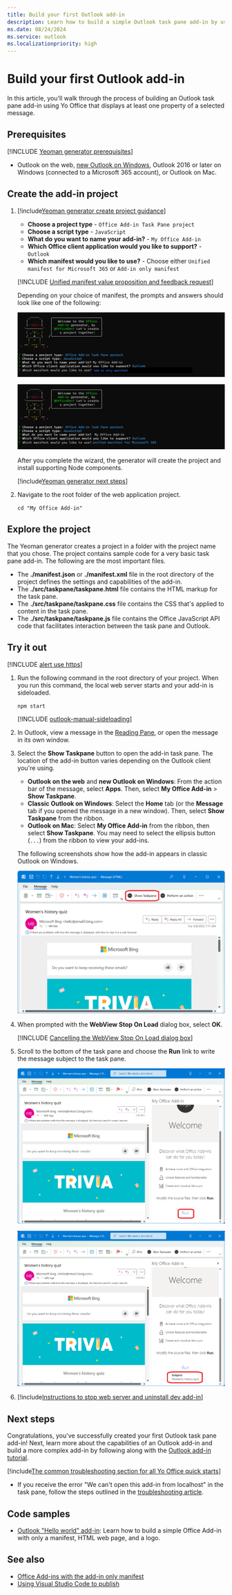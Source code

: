 ```yaml
---
title: Build your first Outlook add-in
description: Learn how to build a simple Outlook task pane add-in by using the Office JS API.
ms.date: 08/24/2024
ms.service: outlook
ms.localizationpriority: high
---
```


# Build your first Outlook add-in

In this article, you'll walk through the process of building an Outlook task pane add-in using Yo Office that displays at least one property of a selected message.

## Prerequisites

[!INCLUDE [Yeoman generator prerequisites](../includes/quickstart-yo-prerequisites.md)]

- Outlook on the web, [new Outlook on Windows](https://support.microsoft.com/office/656bb8d9-5a60-49b2-a98b-ba7822bc7627), Outlook 2016 or later on Windows (connected to a Microsoft 365 account), or Outlook on Mac.

## Create the add-in project

1. [!include[Yeoman generator create project guidance](../includes/yo-office-command-guidance.md)]

    - **Choose a project type** - `Office Add-in Task Pane project`
    - **Choose a script type** - `JavaScript`
    - **What do you want to name your add-in?** - `My Office Add-in`
    - **Which Office client application would you like to support?** - `Outlook`
    - **Which manifest would you like to use?** - Choose either `Unified manifest for Microsoft 365` or `Add-in only manifest`

    [!INCLUDE [Unified manifest value proposition and feedback request](../includes/unified-manifest-value-prop-feedback.md)]

    Depending on your choice of manifest, the prompts and answers should look like one of the following:

    ![The prompts and answers for the Yeoman generator when task pane, JavaScript, Outlook, and add-in only manifest are chosen.](../images/yo-office-outlook-xml-manifest-javascript.png)

    ![The prompts and answers for the Yeoman generator when task pane, JavaScript, Outlook, and unified manifest are chosen.](../images/yo-office-outlook-json-manifest-javascript.png)

    After you complete the wizard, the generator will create the project and install supporting Node components.

    [!include[Yeoman generator next steps](../includes/yo-office-next-steps.md)]

1. Navigate to the root folder of the web application project.

    ```command&nbsp;line
    cd "My Office Add-in"
    ```

## Explore the project

The Yeoman generator creates a project in a folder with the project name that you chose. The project contains sample code for a very basic task pane add-in. The following are the most important files.

- The **./manifest.json** or **./manifest.xml** file in the root directory of the project defines the settings and capabilities of the add-in.
- The **./src/taskpane/taskpane.html** file contains the HTML markup for the task pane.
- The **./src/taskpane/taskpane.css** file contains the CSS that's applied to content in the task pane.
- The **./src/taskpane/taskpane.js** file contains the Office JavaScript API code that facilitates interaction between the task pane and Outlook.

## Try it out

[!INCLUDE [alert use https](../includes/alert-use-https.md)]

1. Run the following command in the root directory of your project. When you run this command, the local web server starts and your add-in is sideloaded.

    ```command&nbsp;line
    npm start
    ```

    [!INCLUDE [outlook-manual-sideloading](../includes/outlook-manual-sideloading.md)]

1. In Outlook, view a message in the [Reading Pane](https://support.microsoft.com/office/2fd687ed-7fc4-4ae3-8eab-9f9b8c6d53f0), or open the message in its own window.

1. Select the **Show Taskpane** button to open the add-in task pane. The location of the add-in button varies depending on the Outlook client you're using.

    - **Outlook on the web** and **new Outlook on Windows**: From the action bar of the message, select **Apps**. Then, select **My Office Add-in** > **Show Taskpane**.
    - **Classic Outlook on Windows**: Select the **Home** tab (or the **Message** tab if you opened the message in a new window). Then, select **Show Taskpane** from the ribbon.
    - **Outlook on Mac**: Select **My Office Add-in** from the ribbon, then select **Show Taskpane**. You may need to select the ellipsis button (`...`)  from the ribbon to view your add-ins.

    The following screenshots show how the add-in appears in classic Outlook on Windows.

    ![A message window in Outlook with the add-in ribbon button highlighted.](../images/outlook-quick-start-button-1.png)

1. When prompted with the **WebView Stop On Load** dialog box, select **OK**.

    [!INCLUDE [Cancelling the WebView Stop On Load dialog box](../includes/webview-stop-on-load-cancel-dialog.md)]

1. Scroll to the bottom of the task pane and choose the **Run** link to write the message subject to the task pane.

    ![The add-in's task pane with the Run link highlighted.](../images/outlook-quick-start-task-pane-2.png)

    ![The add-in's task pane displaying message subject.](../images/outlook-quick-start-task-pane-3.png)

1. [!include[Instructions to stop web server and uninstall dev add-in](../includes/stop-uninstall-outlook-dev-add-in.md)]

## Next steps

Congratulations, you've successfully created your first Outlook task pane add-in! Next, learn more about the capabilities of an Outlook add-in and build a more complex add-in by following along with the [Outlook add-in tutorial](../tutorials/outlook-tutorial.md).

[!include[The common troubleshooting section for all Yo Office quick starts](../includes/quickstart-troubleshooting-yo.md)]

- If you receive the error "We can't open this add-in from localhost" in the task pane, follow the steps outlined in the [troubleshooting article](/office/troubleshoot/office-suite-issues/cannot-open-add-in-from-localhost).

## Code samples

- [Outlook "Hello world" add-in](https://github.com/OfficeDev/Office-Add-in-samples/tree/main/Samples/hello-world/outlook-hello-world): Learn how to build a simple Office Add-in with only a manifest, HTML web page, and a logo.

## See also

- [Office Add-ins with the add-in only manifest](../develop/xml-manifest-overview.md)
- [Using Visual Studio Code to publish](../publish/publish-add-in-vs-code.md#using-visual-studio-code-to-publish)
